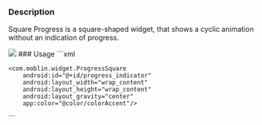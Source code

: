 ### Description
Square Progress is a square-shaped widget, that shows a cyclic animation without an indication of progress.

<img src="https://github.com/bmax-moblin/SquareProgress/blob/master/demo.gif">
### Usage
```xml
<?xml version="1.0" encoding="utf-8"?>
<FrameLayout
    xmlns:android="http://schemas.android.com/apk/res/android"
    xmlns:app="http://schemas.android.com/apk/res-auto"
    android:layout_width="match_parent"
    android:layout_height="match_parent">

    <com.moblin.widget.ProgressSquare
        android:id="@+id/progress_indicator"
        android:layout_width="wrap_content"
        android:layout_height="wrap_content"
        android:layout_gravity="center"
        app:color="@color/colorAccent"/>

</FrameLayout>
```
